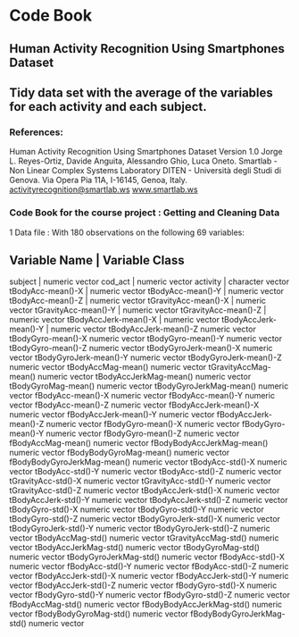 # Code Book 
## Human Activity Recognition Using Smartphones Dataset
## Tidy data set with the average of the variables for each activity and each subject.

### References:
Human Activity Recognition Using Smartphones Dataset
Version 1.0
Jorge L. Reyes-Ortiz, Davide Anguita, Alessandro Ghio, Luca Oneto.
Smartlab - Non Linear Complex Systems Laboratory
DITEN - Università degli Studi di Genova.
Via Opera Pia 11A, I-16145, Genoa, Italy.
activityrecognition@smartlab.ws
www.smartlab.ws

### Code Book for the course project : Getting and Cleaning Data

1 Data file : With 180 observations on the following 69 variables:

**Variable Name    |           Variable Class**
----------------------------------------------  
  subject                   |  numeric vector
  cod_act                   |  numeric vector
  activity                  |  character vector
  tBodyAcc-mean()-X         |  numeric vector
  tBodyAcc-mean()-Y         |  numeric vector
  tBodyAcc-mean()-Z         |  numeric vector
  tGravityAcc-mean()-X      |  numeric vector
  tGravityAcc-mean()-Y      |  numeric vector
  tGravityAcc-mean()-Z      |  numeric vector
  tBodyAccJerk-mean()-X     |  numeric vector
  tBodyAccJerk-mean()-Y     |  numeric vector
  tBodyAccJerk-mean()-Z       numeric vector
  tBodyGyro-mean()-X          numeric vector
  tBodyGyro-mean()-Y          numeric vector
  tBodyGyro-mean()-Z          numeric vector
  tBodyGyroJerk-mean()-X      numeric vector
  tBodyGyroJerk-mean()-Y      numeric vector
  tBodyGyroJerk-mean()-Z      numeric vector
  tBodyAccMag-mean()          numeric vector
  tGravityAccMag-mean()       numeric vector
  tBodyAccJerkMag-mean()      numeric vector
  tBodyGyroMag-mean()         numeric vector
  tBodyGyroJerkMag-mean()     numeric vector
  fBodyAcc-mean()-X           numeric vector
  fBodyAcc-mean()-Y           numeric vector
  fBodyAcc-mean()-Z           numeric vector
  fBodyAccJerk-mean()-X       numeric vector
  fBodyAccJerk-mean()-Y       numeric vector
  fBodyAccJerk-mean()-Z       numeric vector
  fBodyGyro-mean()-X          numeric vector
  fBodyGyro-mean()-Y          numeric vector
  fBodyGyro-mean()-Z          numeric vector
  fBodyAccMag-mean()          numeric vector
  fBodyBodyAccJerkMag-mean()  numeric vector
  fBodyBodyGyroMag-mean()     numeric vector
  fBodyBodyGyroJerkMag-mean() numeric vector
  tBodyAcc-std()-X            numeric vector
  tBodyAcc-std()-Y            numeric vector
  tBodyAcc-std()-Z            numeric vector
  tGravityAcc-std()-X         numeric vector
  tGravityAcc-std()-Y         numeric vector
  tGravityAcc-std()-Z         numeric vector
  tBodyAccJerk-std()-X        numeric vector
  tBodyAccJerk-std()-Y        numeric vector
  tBodyAccJerk-std()-Z        numeric vector
  tBodyGyro-std()-X           numeric vector
  tBodyGyro-std()-Y           numeric vector
  tBodyGyro-std()-Z           numeric vector
  tBodyGyroJerk-std()-X       numeric vector
  tBodyGyroJerk-std()-Y       numeric vector
  tBodyGyroJerk-std()-Z       numeric vector
  tBodyAccMag-std()           numeric vector
  tGravityAccMag-std()        numeric vector
  tBodyAccJerkMag-std()       numeric vector
  tBodyGyroMag-std()          numeric vector
  tBodyGyroJerkMag-std()      numeric vector
  fBodyAcc-std()-X            numeric vector
  fBodyAcc-std()-Y            numeric vector
  fBodyAcc-std()-Z            numeric vector
  fBodyAccJerk-std()-X        numeric vector
  fBodyAccJerk-std()-Y        numeric vector
  fBodyAccJerk-std()-Z        numeric vector
  fBodyGyro-std()-X           numeric vector
  fBodyGyro-std()-Y           numeric vector
  fBodyGyro-std()-Z           numeric vector
  fBodyAccMag-std()           numeric vector
  fBodyBodyAccJerkMag-std()   numeric vector
  fBodyBodyGyroMag-std()      numeric vector
  fBodyBodyGyroJerkMag-std()  numeric vector
